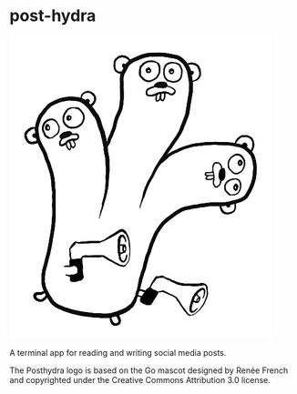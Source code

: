 # post-hydra
![behold the gophydra](https://raw.githubusercontent.com/hitjim/posthydra/master/gophydra_lines.png)

A terminal app for reading and writing social media posts.

The Posthydra logo is based on the Go mascot designed by Renée French and
copyrighted under the Creative Commons Attribution 3.0 license.
